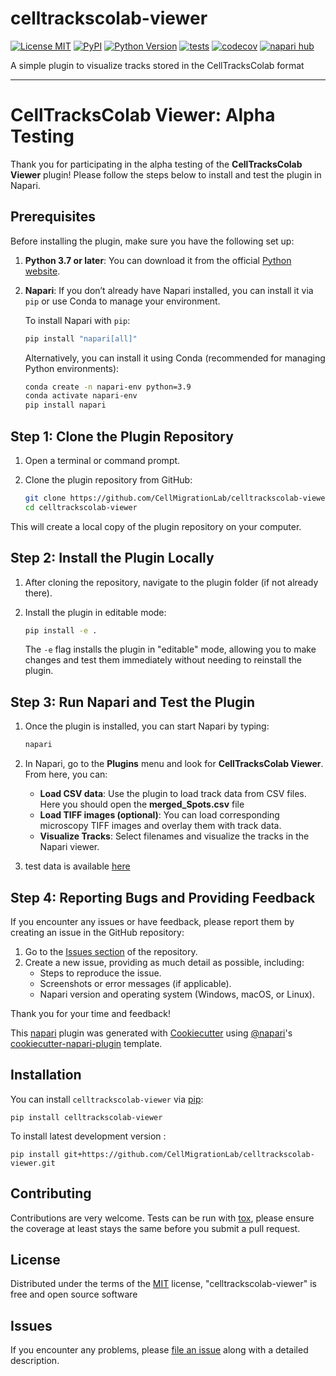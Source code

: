 # celltrackscolab-viewer

[![License MIT](https://img.shields.io/pypi/l/celltrackscolab-viewer.svg?color=green)](https://github.com/CellMigrationLab/celltrackscolab-viewer/raw/main/LICENSE)
[![PyPI](https://img.shields.io/pypi/v/celltrackscolab-viewer.svg?color=green)](https://pypi.org/project/celltrackscolab-viewer)
[![Python Version](https://img.shields.io/pypi/pyversions/celltrackscolab-viewer.svg?color=green)](https://python.org)
[![tests](https://github.com/CellMigrationLab/celltrackscolab-viewer/workflows/tests/badge.svg)](https://github.com/CellMigrationLab/celltrackscolab-viewer/actions)
[![codecov](https://codecov.io/gh/CellMigrationLab/celltrackscolab-viewer/branch/main/graph/badge.svg)](https://codecov.io/gh/CellMigrationLab/celltrackscolab-viewer)
[![napari hub](https://img.shields.io/endpoint?url=https://api.napari-hub.org/shields/celltrackscolab-viewer)](https://napari-hub.org/plugins/celltrackscolab-viewer)

A simple plugin to visualize tracks stored in the CellTracksColab format

----------------------------------

# CellTracksColab Viewer: Alpha Testing

Thank you for participating in the alpha testing of the **CellTracksColab Viewer** plugin! Please follow the steps below to install and test the plugin in Napari.

## Prerequisites

Before installing the plugin, make sure you have the following set up:

1. **Python 3.7 or later**: You can download it from the official [Python website](https://www.python.org/).
2. **Napari**: If you don’t already have Napari installed, you can install it via `pip` or use Conda to manage your environment.

   To install Napari with `pip`:

   ```bash
   pip install "napari[all]"
   ```

   Alternatively, you can install it using Conda (recommended for managing Python environments):

   ```bash
   conda create -n napari-env python=3.9
   conda activate napari-env
   pip install napari
   ```

## Step 1: Clone the Plugin Repository

1. Open a terminal or command prompt.
2. Clone the plugin repository from GitHub:

   ```bash
   git clone https://github.com/CellMigrationLab/celltrackscolab-viewer.git
   cd celltrackscolab-viewer
   ```

This will create a local copy of the plugin repository on your computer.

## Step 2: Install the Plugin Locally

1. After cloning the repository, navigate to the plugin folder (if not already there).
2. Install the plugin in editable mode:

   ```bash
   pip install -e .
   ```

   The `-e` flag installs the plugin in "editable" mode, allowing you to make changes and test them immediately without needing to reinstall the plugin.

## Step 3: Run Napari and Test the Plugin

1. Once the plugin is installed, you can start Napari by typing:

   ```bash
   napari
   ```

2. In Napari, go to the **Plugins** menu and look for **CellTracksColab Viewer**. From here, you can:
   - **Load CSV data**: Use the plugin to load track data from CSV files. Here you should open the **merged_Spots.csv** file
   - **Load TIFF images (optional)**: You can load corresponding microscopy TIFF images and overlay them with track data.
   - **Visualize Tracks**: Select filenames and visualize the tracks in the Napari viewer.

3. test data is available [here](https://zenodo.org/records/11286110)


## Step 4: Reporting Bugs and Providing Feedback

If you encounter any issues or have feedback, please report them by creating an issue in the GitHub repository:

1. Go to the [Issues section](https://github.com/CellMigrationLab/celltrackscolab-viewer/issues) of the repository.
2. Create a new issue, providing as much detail as possible, including:
   - Steps to reproduce the issue.
   - Screenshots or error messages (if applicable).
   - Napari version and operating system (Windows, macOS, or Linux).

Thank you for your time and feedback!




This [napari] plugin was generated with [Cookiecutter] using [@napari]'s [cookiecutter-napari-plugin] template.

<!--
Don't miss the full getting started guide to set up your new package:
https://github.com/napari/cookiecutter-napari-plugin#getting-started

and review the napari docs for plugin developers:
https://napari.org/stable/plugins/index.html
-->

## Installation

You can install `celltrackscolab-viewer` via [pip]:

    pip install celltrackscolab-viewer



To install latest development version :

    pip install git+https://github.com/CellMigrationLab/celltrackscolab-viewer.git


## Contributing

Contributions are very welcome. Tests can be run with [tox], please ensure
the coverage at least stays the same before you submit a pull request.

## License

Distributed under the terms of the [MIT] license,
"celltrackscolab-viewer" is free and open source software

## Issues

If you encounter any problems, please [file an issue] along with a detailed description.

[napari]: https://github.com/napari/napari
[Cookiecutter]: https://github.com/audreyr/cookiecutter
[@napari]: https://github.com/napari
[MIT]: http://opensource.org/licenses/MIT
[BSD-3]: http://opensource.org/licenses/BSD-3-Clause
[GNU GPL v3.0]: http://www.gnu.org/licenses/gpl-3.0.txt
[GNU LGPL v3.0]: http://www.gnu.org/licenses/lgpl-3.0.txt
[Apache Software License 2.0]: http://www.apache.org/licenses/LICENSE-2.0
[Mozilla Public License 2.0]: https://www.mozilla.org/media/MPL/2.0/index.txt
[cookiecutter-napari-plugin]: https://github.com/napari/cookiecutter-napari-plugin

[file an issue]: https://github.com/CellMigrationLab/celltrackscolab-viewer/issues

[napari]: https://github.com/napari/napari
[tox]: https://tox.readthedocs.io/en/latest/
[pip]: https://pypi.org/project/pip/
[PyPI]: https://pypi.org/
